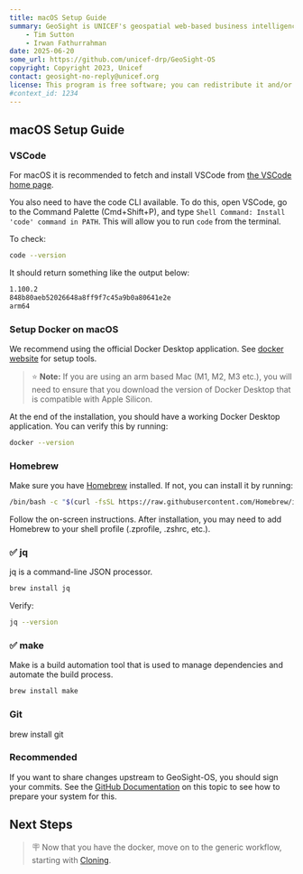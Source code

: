 ```yaml
---
title: macOS Setup Guide 
summary: GeoSight is UNICEF's geospatial web-based business intelligence platform.
    - Tim Sutton
    - Irwan Fathurrahman
date: 2025-06-20
some_url: https://github.com/unicef-drp/GeoSight-OS
copyright: Copyright 2023, Unicef
contact: geosight-no-reply@unicef.org
license: This program is free software; you can redistribute it and/or modify it under the terms of the GNU Affero General Public License as published by the Free Software Foundation; either version 3 of the License, or (at your option) any later version.
#context_id: 1234
---
```


## macOS Setup Guide

### VSCode

For macOS it is recommended to fetch and install VSCode from [the VSCode home page](https://code.visualstudio.com/).

You also need to have the code CLI available. To do this, open VSCode, go to the Command Palette (Cmd+Shift+P), and type `Shell Command: Install 'code' command in PATH`. This will allow you to run `code` from the terminal.

To check:

```bash
code --version
```

It should return something like the output below:

```bash
1.100.2
848b80aeb52026648a8ff9f7c45a9b0a80641e2e
arm64
```

### Setup Docker on macOS

We recommend using the official Docker Desktop application. See [docker website](https://www.docker.com) for setup tools.

> ⭐️ **Note:** If you are using an arm based Mac (M1, M2, M3 etc.), you will need to ensure that you download the version of Docker Desktop that is compatible with Apple Silicon.

At the end of the installation, you should have a working Docker Desktop application. You can verify this by running:

```bash
docker --version
```

### Homebrew

Make sure you have [Homebrew](https://brew.sh) installed. If not, you can install it by running:

```bash
/bin/bash -c "$(curl -fsSL https://raw.githubusercontent.com/Homebrew/install/HEAD/install.sh)"
```

Follow the on-screen instructions. After installation, you may need to add Homebrew to your shell profile (.zprofile, .zshrc, etc.).

### ✅ jq

jq is a command-line JSON processor.

```bash
brew install jq
```

Verify:

```bash
jq --version
```

### ✅ make

Make is a build automation tool that is used to manage dependencies and automate the build process.

```bash
brew install make
```

### Git

brew install git

### Recommended

If you want to share changes upstream to GeoSight-OS, you should sign your commits. See the [GitHub Documentation](https://docs.github.com/en/authentication/managing-commit-signature-verification/signing-commits) on this topic to see how to prepare your system for this.

## Next Steps

> 🪧 Now that you have the docker, move on to the generic workflow, starting with [Cloning](../setup-generic/cloning.md).
